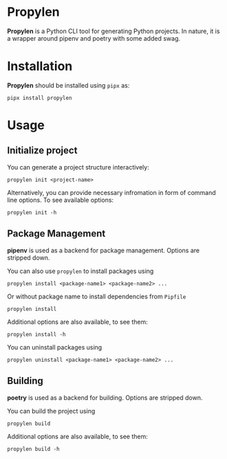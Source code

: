 # Propylen

__Propylen__ is a Python CLI tool for generating Python projects. In nature, it is a wrapper around pipenv and poetry with some added swag.

# Installation

__Propylen__ should be installed using `pipx` as:
```shell
pipx install propylen
```

# Usage

## Initialize project

You can generate a project structure interactively:
```shell
propylen init <project-name>
```

Alternatively, you can provide necessary infromation in form of command line options. To see available options:
```shell
propylen init -h
```
## Package Management

__pipenv__ is used as a backend for package management. Options are stripped down.

You can also use `propylen` to install packages using
```shell
propylen install <package-name1> <package-name2> ...
```
Or without package name to install dependencies from `Pipfile`
```shell
propylen install
```

Additional options are also available, to see them:
```shell
propylen install -h
```

You can uninstall packages using
```shell
propylen uninstall <package-name1> <package-name2> ...
```

## Building

__poetry__ is used as a backend for building. Options are stripped down.

You can build the project using
```shell
propylen build
```

Additional options are also available, to see them:
```shell
propylen build -h
```
